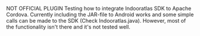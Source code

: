 NOT OFFICIAL PLUGIN
Testing how to integrate Indooratlas SDK to Apache Cordova. Currently including the JAR-file to Android works and some simple calls can be made to the SDK (Check Indooratlas.java). However, most of the functionality isn't there and it's not tested well.